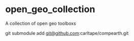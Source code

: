 # open_geo_collection
A collection of open geo toolboxs

git submodule add git@github.com:carltape/compearth.git 
 
